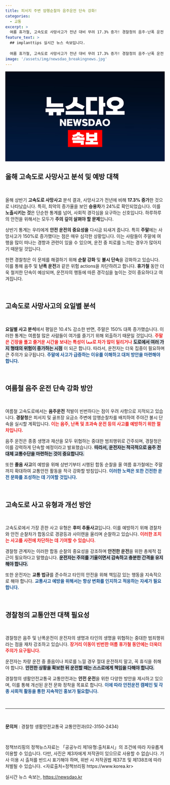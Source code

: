 ```yaml
---
title: 피서지 주변 암행순찰차 음주운전 단속 강화!
categories:
  - 교통
excerpt: >
  여름 휴가철, 고속도로 사망사고가 전년 대비 무려 17.3% 증가! 경찰청의 음주·난폭 운전 단속 강화로 안전한 여행을 위한 경고가 발령됐다. 당신의 안전, 지금 확인하세요!
feature_text: >
  ## implanttips 실시간 뉴스 속보입니다.

  여름 휴가철, 고속도로 사망사고가 전년 대비 무려 17.3% 증가! 경찰청의 음주·난폭 운전 단속 강화로 안전한 여행을 위한 경고가 발령됐다. 당신의 안전, 지금 확인하세요!
image: '/assets/img/newsdao_breakingnews.jpg'
---
```


<p><img src="/assets/img/newsdao_breakingnews.jpg" alt="implanttips 속보" /></p>

<h2 data-ke-size="size26">올해 고속도로 사망사고 분석 및 예방 대책</h2>

<p data-ke-size="size16">&nbsp;</p>

<p>올해 상반기 <strong>고속도로 사망사고</strong> 분석 결과, 사망사고가 전년에 비해 <strong>17.3% 증가</strong>한 것으로 나타났습니다. 특히, 최악의 증가율을 보인 <strong>승용차</strong>가 24%로 확인되었습니다. 이를 <strong>노출시키는 것</strong>은 단순한 통계를 넘어, 사회적 경각심을 요구하는 신호입니다. 하루하루의 안전을 위해서는 모두가 <strong>주의 깊이 살펴야 할 문제</strong>입니다.  </p>

<p>상반기 통계는 우리에게 <strong>안전 운전의 중요성을</strong> 다시금 되새겨 줍니다. 특히 <strong>주말</strong>에는 사망사고가 150%로 증가했다는 점은 매우 심각한 상황입니다. 이는 사람들이 주말에 여행을 많이 떠나는 경향과 관련이 있을 수 있으며, 운전 중 피로를 느끼는 경우가 많아지기 때문일 것입니다. </p>

<p>한편 경찰청은 이 문제를 해결하기 위해 <strong>순찰 강화</strong> 및 <strong>불시 단속</strong>을 강화하고 있습니다. 이를 통해 음주 및 <strong>난폭 운전</strong>과 같은 위험 actions을 차단하려고 합니다. <strong>휴가철</strong> 동안 더욱 철저한 단속이 예상되며, 운전자의 행동에 따른 경각심을 높이는 것이 중요하다고 여겨집니다. </p>

<p data-ke-size="size16">&nbsp;</p>

<h2 data-ke-size="size26">고속도로 사망사고의 요일별 분석</h2>

<p data-ke-size="size16">&nbsp;</p>

<p><strong>요일별 사고 분석</strong>에서 평일은 10.4% 감소한 반면, 주말은 150% 대폭 증가했습니다. 이러한 통계는 여름철 많은 사람들이 여가를 즐기기 위해 외출하기 때문일 것입니다. <b><span style="color: #ee2323;">주말은 긴장을 풀고 즐거운 시간을 보내는 특성이 مما로 차가 많이 밀리거나</span></b> <b><span style="background-color: #21538527;">도로에서 여러 가지 형태의 위험이 증가하는 시점</span></b> 이 되곤 합니다. 따라서, 운전자는 더욱 집중이 필요하며 큰 주의가 요구됩니다. <b><span style="color: #1a5490;">주말에 사고가 급증하는 이유를 이해하고 대처 방안을 마련해야 합니다.</span></b></p>

<p data-ke-size="size16">&nbsp;</p>

<h2 data-ke-size="size26">여름철 음주 운전 단속 강화 방안</h2>

<p data-ke-size="size16">&nbsp;</p>

<p>여름철 고속도로에서는 <strong>음주운전</strong> 적발이 빈번하다는 점이 우려 사항으로 지적되고 있습니다. <strong>경찰청</strong>은 피서지 및 골프장 요금소 주변에 암행순찰차를 배치하여 주야간 불시 단속을 실시할 계획입니다. <b><span style="color: #ee2323;">이는 음주, 난폭 및 초과속 운전 등의 사고를 예방하기 위한 절차입니다.</span></b> </p>

<p>음주 운전은 종종 생명과 재산을 모두 위협하는 중대한 범죄행위로 간주되며, 경찰청은 이를 강력하게 단속할 예정이라고 발표했습니다. <b><span style="background-color: #21538527;">따라서, 운전자는 적극적으로 음주 전 대체 교통수단을 마련하는 것이 중요합니다.</span></b> </p>

<p>또한 <strong>졸음 사고</strong>의 예방을 위해 상반기부터 시행된 합동 순찰을 올 여름 휴가철에는 주말까지 확대하여 교통안전 활동을 적극 강화할 방침입니다. <b><span style="color: #1a5490;">이러한 노력은 또한 건전한 운전 문화를 조성하는 데 기여할 것입니다.</span></b></p>

<p data-ke-size="size16">&nbsp;</p>

<h2 data-ke-size="size26">고속도로 사고 유형과 개선 방안</h2>

<p data-ke-size="size16">&nbsp;</p>

<p>고속도로에서 가장 흔한 사고 유형은 <strong>후미 추돌사고</strong>입니다. 이를 예방하기 위해 경찰차와 안전 순찰차가 합동으로 경광등과 사이렌을 울리며 순찰하고 있습니다. <b><span style="color: #ee2323;">이러한 조치는 사고를 사전에 차단하는 데 기여할 수 있습니다.</span></b> </p>

<p>경찰청 관계자는 이러한 합동 순찰의 중요성을 강조하며 <strong>안전한 운전</strong>을 위한 총체적 접근이 필요하다고 말했습니다. <b><span style="background-color: #21538527;">운전자는 주의를 기울이면서 감속하고 충분한 간격을 유지해야 합니다.</span></b> </p>

<p>또한 운전자는 <strong>교통 법규</strong>를 준수하고 타인의 안전을 위해 책임감 있는 행동을 지속적으로 해야 합니다. <b><span style="color: #1a5490;">교통사고 예방을 위해서는 항상 변화를 인지하고 적응하는 자세가 필요합니다.</span></b></p>

<p data-ke-size="size16">&nbsp;</p>

<h2 data-ke-size="size26">경찰청의 교통안전 대책 필요성</h2>

<p data-ke-size="size16">&nbsp;</p>

<p>경찰청은 음주 및 난폭운전이 운전자의 생명과 타인의 생명을 위협하는 중대한 범죄행위라는 점을 재차 강조하고 있습니다. <b><span style="color: #ee2323;">장거리 이동이 빈번한 여름 휴가철 동안에는 더욱더 주의가 요구됩니다.</span></b> </p>

<p>운전자는 차량 운전 중 졸음이나 피로를 느낄 경우 절대 운전하지 말고, 꼭 휴식을 취해야 합니다. <b><span style="background-color: #21538527;">안전한 상황을 확보한 뒤 운전할 때는 스스로에게 책임을 다해야 합니다.</span></b> </p>

<p>경찰청의 생활안전교통국 교통안전과는 <strong>안전 운전</strong>을 위한 다양한 방안을 제시하고 있으며, 이를 통해 개선된 운전 문화 정착을 목표로 합니다. <b><span style="color: #1a5490;">이에 따라 안전운전 캠페인 및 각종 사회적 활동을 통한 지속적인 홍보가 필요합니다.</span></b></p>

<p data-ke-size="size16">&nbsp;</p>

<hr>

<p data-ke-size="size16">&nbsp;</p>

<p><strong>문의처</strong> : 경찰청 생활안전교통국 교통안전과(02-3150-2434)</p>

<p data-ke-size="size16">&nbsp;</p>

<p>정책브리핑의 정책뉴스자료는 「공공누리 제1유형:출처표시」의 조건에 따라 자유롭게 이용할 수 있습니다. 다만, 사진은 제3자에게 저작권이 있으므로 사용할 수 없습니다. 기사 이용 시 출처를 반드시 표기해야 하며, 위반 시 저작권법 제37조 및 제138조에 따라 처벌될 수 있습니다. &lt;자료출처=정책브리핑 https://www.korea.kr></p>
실시간 뉴스 속보는, <a href="https://newsdao.kr" rel="dofollow">https://newsdao.kr</a>


